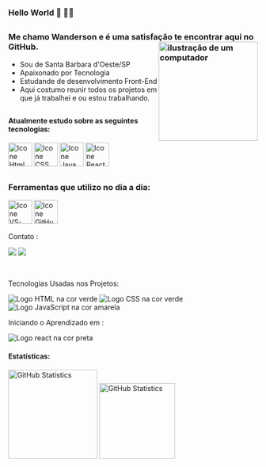 ### Hello World 👋 👨‍💻
##

### Me chamo Wanderson e é uma satisfação te encontrar aqui no GitHub. <img src="https://github.com/wandersonrodriguespro/portifolio/blob/main/Projetos/readme/img/img-note.png?raw=true" alt="ilustração de um computador" min-width="200px" max-width="200px" width="200px" align="right">

- Sou de Santa Barbara d'Oeste/SP
- Apaixonado por Tecnologia
- Estudande de desenvolvimento Front-End
- Aqui costumo reunir todos os projetos em que já trabalhei e ou estou trabalhando.

##

#### Atualmente estudo sobre as seguintes tecnologias:


[<img height="48px" width="48px" alt="Icone Html" src="https://github.com/wandersonrodriguespro/portifolio/blob/main/Projetos/readme/img/icon-html.svg"/>](https://developer.mozilla.org/pt-BR/docs/Web/HTML)
[<img height="48px" width="48px" alt="Icone CSS" src="https://github.com/wandersonrodriguespro/portifolio/blob/main/Projetos/readme/img/icon-css.svg"/>](https://developer.mozilla.org/pt-BR/docs/Web/CSS)
[<img height="48px" width="48px" alt="Icone Java Script" src="https://github.com/wandersonrodriguespro/portifolio/blob/main/Projetos/readme/img/icon-js.svg"/>](https://developer.mozilla.org/pt-BR/docs/Web/JavaScript)
[<img height="48px" width="48px" alt="Icone React" src="https://github.com/wandersonrodriguespro/portifolio/blob/main/Projetos/readme/img/icon-react.svg"/>](https://pt-br.react.dev)

##

### Ferramentas que utilizo no dia a dia:

[<img height="48px" width="48px" alt="Icone VS-Code" src="https://github.com/wandersonrodriguespro/portifolio/blob/main/Projetos/readme/img/icon-vs_code.svg"/>](https://code.visualstudio.com)
[<img height="48px" width="48px" alt="Icone GitHub" src="https://github.com/wandersonrodriguespro/portifolio/blob/main/Projetos/readme/img/icon-gtihub.svg"/>](https://github.com/)

Contato :

<a target="_blank" src="https://www.linkedin.com/in/wandersonrodriguespro/"><img src="https://img.shields.io/badge/LinkedIn-0077B5?style=for-the-badge&logo=linkedin&logoColor=white"/></a> <a target="_blank" href="mailto:wanderson.rodrigues.central@gmail.com"><img src="https://img.shields.io/badge/Gmail-D14836?style=for-the-badge&logo=gmail&logoColor=white"/></a>

<br>

Tecnologias Usadas nos Projetos:

<img src="https://img.shields.io/badge/HTML-239120?style=for-the-badge&logo=html5&logoColor=white" alt="Logo HTML na cor verde"/> <img src="https://img.shields.io/badge/CSS-239120?&style=for-the-badge&logo=css3&logoColor=white" alt="Logo CSS na cor verde" /> <img src = "https://img.shields.io/badge/JavaScript-F7DF1E?style=for-the-badge&logo=javascript&logoColor=black" alt = "Logo JavaScript na cor amarela" />

Iniciando o Aprendizado em :

<img src = "https://img.shields.io/badge/React-20232A?style=for-the-badge&logo=react&logoColor=61DAFB" alt = "Logo react na cor preta" />

<br>

#### Estatísticas:
[<img height="180px" alt="GitHub Statistics" src="https://github-readme-stats.vercel.app/api/top-langs/?username=wandersonrodriguespro&layout=compact&langs_count=7&theme=radical"/>](https://github.com/)
[<img height="153px" alt="GitHub Statistics" src="http://github-readme-streak-stats.herokuapp.com/?user=wandersonrodriguespro&amp;theme=radical"/>](https://github.com/)
